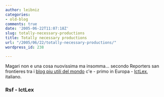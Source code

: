 ```yaml
---
author: leibniz
categories:
- old-blog
comments: true
date: '2005-06-22T11:07:18Z'
slug: totally-necessary-productions
title: Totally necessary productions
url: "/2005/06/22/totally-necessary-productions/"
wordpress_id: 238

---
```

Magari non e una cosa nuovissima ma insomma... secondo Reporters san frontieres tra i [blog piu utili del mondo](https://www.rsf.org/blog-awards-en.php3) c'e - primo in Europa - [IctLex](https://www.ictlex.net/), italiano.  



### Rsf - IctLex 
